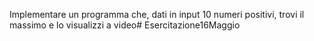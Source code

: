Implementare un programma che, dati in input 10 numeri positivi, trovi il massimo e lo visualizzi a video# Esercitazione16Maggio
